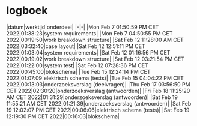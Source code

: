 # logboek

|datum|werktijd|onderdeel|
|-|-|
|Mon Feb  7 01:50:59 PM CET 2022|01:38:23|system requirements|
|Mon Feb  7 04:50:55 PM CET 2022|00:19:50|work breakdown structure|
|Sat Feb 12 11:28:00 AM CET 2022|03:32:40|case layout|
|Sat Feb 12 12:51:11 PM CET 2022|01:03:04|system requirements|
|Sat Feb 12 01:16:56 PM CET 2022|00:19:02|work breakdown structure|
|Sat Feb 12 03:21:54 PM CET 2022|01:22:00|system test|
|Sat Feb 12 07:28:36 PM CET 2022|00:45:00|blokschema|
|Tue Feb 15 12:24:14 PM CET 2022|01:07:09|elektrisch schema (tests)|
|Tue Feb 15 04:04:22 PM CET 2022|00:13:03|onderzoeksverslag (deelvragen)|
|Thu Feb 17 03:56:50 PM CET 2022|02:30:20|onderzoeksverslag (antwoorden)|
|Fri Feb 18 11:25:20 AM CET 2022|01:31:29|onderzoeksverslag (antwoorden)|
|Sat Feb 19 11:55:21 AM CET 2022|01:21:39|onderzoeksverslag (antwoorden)|
|Sat Feb 19 12:02:07 PM CET 2022|00:06:06|elektrisch schema (tests)|
|Sat Feb 19 12:19:30 PM CET 2022|00:16:03|blokschema|

